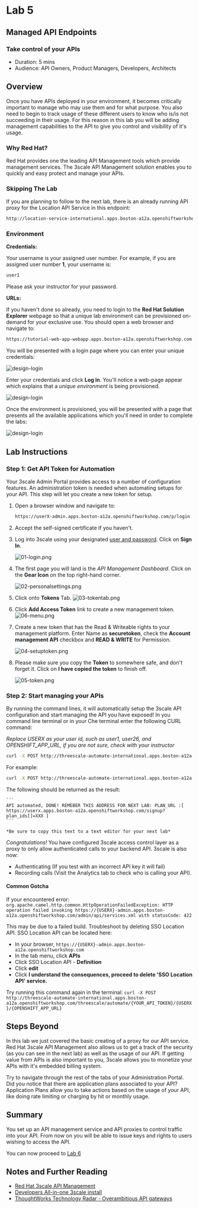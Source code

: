 # Lab 5

## Managed API Endpoints

### Take control of your APIs

* Duration: 5 mins
* Audience: API Owners, Product Managers, Developers, Architects

## Overview

Once you have APIs deployed in your environment, it becomes critically important to manage who may use them and for what purpose. You also need to begin to track usage of these different users to know who is/is not succeeding in their usage. For this reason in this lab you will be adding management capabilities to the API to give you control and visibility of it's usage.

### Why Red Hat?

Red Hat provides one the leading API Management tools which provide management services. The 3scale API Management solution enables you to quickly and easy protect and manage your APIs.

### Skipping The Lab

If you are planning to follow to the next lab, there is an already running API proxy for the Location API Service in this endpoint:

```bash
http://location-service-international.apps.boston-a12a.openshiftworkshop.com
```

### Environment

**Credentials:**

Your username is your assigned user number. For example, if you are assigned user number **1**, your username is:

```bash
user1
```

Please ask your instructor for your password.

**URLs:**

If you haven't done so already, you need to login to the **Red Hat Solution Explorer** webpage so that a unique lab environment can be provisioned on-demand for your exclusive use.  You should open a web browser and navigate to:

```bash
https://tutorial-web-app-webapp.apps.boston-a12a.openshiftworkshop.com
```

You will be presented with a login page where you can enter your unique credentials:

![design-login](images/design-50.png "Login")

Enter your credentials and click **Log in**.  You'll notice a web-page appear which explains that a *unique environment* is being provisioned.

![design-login](images/design-51.png "Provision")

Once the environment is provisioned, you will be presented with a page that presents all the available applications which you'll need in order to complete the labs:

![design-login](images/design-52.png "Applications")

## Lab Instructions

### Step 1: Get API Token for Automation

Your 3scale Admin Portal provides access to a number of configuration features. An administration token is needed when automating setups for your API. This step will let you create a new token for setup.

1. Open a browser window and navigate to:

    ```bash
    https://userX-admin.apps.boston-a12a.openshiftworkshop.com/p/login
    ```

1. Accept the self-signed certificate if you haven't.

1. Log into 3scale using your designated [user and password](#environment). Click on **Sign In**.

    ![01-login.png](images/01-login.png)

1. The first page you will land is the *API Management Dashboard*. Click on the **Gear Icon** on the top right-hand corner.

    ![02-personalsettings.png](images/02-personalsettings.png)

1. Click onto  **Tokens** Tab.
	![03-tokentab.png](images/03-tokentab.png)

1. Click  **Add Access Token** link to create a new management token.
	![06-menu.png](images/06-menu.png)


1. Create a new token that has the Read & Writeable rights to your management platform. Enter Name as **securetoken**, check the **Account management API** checkbox and **READ & WRITE** for Permission.

	![04-setuptoken.png](images/04-setuptoken.png)

1. Please make sure you copy the **Token** to somewhere safe, and don't forget it. Click on **I have copied the token** to finish off.

	![05-token.png](images/05-token.png)


### Step 2: Start managing your APIs

By running the command lines, it will automatically setup the 3scale API configuration and start managing the API you have exposed!
In you command line terminal or in your Che terminal enter the following CURL command:

*Replace USERX as your user id, such as user1, user26, and OPENSHIFT_APP_URL, if you are not sure, check with your instructor*

```bash
curl -X POST http://threescale-automate-international.apps.boston-a12a.openshiftworkshop.com/threescale/automate/{YOUR_API_TOKEN}/{USERX}/{OPENSHIFT_APP_URL}
```

For example:

```bash
curl -X POST http://threescale-automate-international.apps.boston-a12a.openshiftworkshop.com/threescale/automate/829405ec3d2dd0f91aa8435347827135c323c69757dd2dfb49ed41aa8ceb13ef/user26/apps.boston-a12a.openshiftworkshop.com
```

The following should be returned as the result:

    ```
    API automated, DONE! REMEBER THIS ADDRESS FOR NEXT LAB: PLAN_URL :[ https://userx.apps.boston-a12a.openshiftworkshop.com/signup?plan_ids[]=XXX ]
    ```

    *Be sure to copy this text to a text editor for your next lab*

*Congratulations!* You have configured 3scale access control layer as a proxy to only allow authenticated calls to your backend API. 3scale is also now:

* Authenticating (If you test with an incorrect API key it will fail)
* Recording calls (Visit the Analytics tab to check who is calling your API).

#### Common Gotcha
If your encountered error:
```org.apache.camel.http.common.HttpOperationFailedException: HTTP operation failed invoking https://{USERX}-admin.apps.boston-a12a.openshiftworkshop.com/admin/api/services.xml with statusCode: 422```

This may be due to a failed build. Troubleshoot by deleting SSO Location API.
SSO Location API can be located here:

* In your browser, `https://{USERX}-admin.apps.boston-a12a.openshiftworkshop.com`
* In the tab menu, click **APIs**
* Click SSO Location API - **Definition**
* Click **edit**
* Click **I understand the consequences, proceed to delete 'SSO Location API' service.**

Try running this command again in the terminal:
```curl -X POST http://threescale-automate-international.apps.boston-a12a.openshiftworkshop.com/threescale/automate/{YOUR_API_TOKEN}/{USERX}/{OPENSHIFT_APP_URL}```

## Steps Beyond

In this lab we just covered the basic creating of a proxy for our API service. Red Hat 3scale API Management also allows us to get a track of the security (as you can see in the next lab) as well as the usage of our API. If getting value from APIs is also important to you, 3scale allows you to monetize your APIs with it's embedded billing system.

Try to navigate through the rest of the tabs of your Administration Portal. Did you notice that there are application plans associated to your API? Application Plans allow you to take actions based on the usage of your API, like doing rate limiting or charging by hit or monthly usage.

## Summary

You set up an API management service and API proxies to control traffic into your API. From now on you will be able to issue keys and rights to users wishing to access the API.

You can now proceed to [Lab 6](../lab06/#lab-6)

## Notes and Further Reading

* [Red Hat 3scale API Management](http://microcks.github.io/)
* [Developers All-in-one 3scale install](https://developers.redhat.com/blog/2017/05/22/how-to-setup-a-3scale-amp-on-premise-all-in-one-install/)
* [ThoughtWorks Technology Radar - Overambitious API gateways](https://www.thoughtworks.com/radar/platforms/overambitious-api-gateways)
